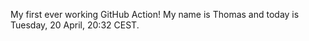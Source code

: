 My first ever working GitHub Action!
My name is Thomas and today is Tuesday, 20 April, 20:32 CEST. 
